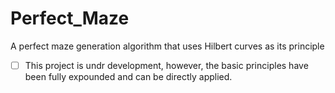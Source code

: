 # Perfect_Maze
A perfect maze generation algorithm that uses Hilbert curves as its principle
 - [ ] This project is undr development, however, the basic principles have been fully expounded and can be directly applied.

